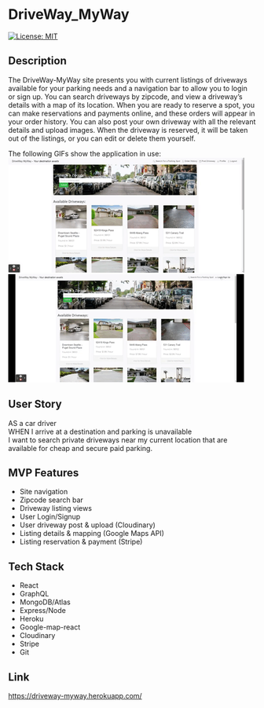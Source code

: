 # DriveWay_MyWay
[![License: MIT](https://img.shields.io/badge/License-MIT-yellow.svg)](https://opensource.org/licenses/MIT)

## Description
The DriveWay-MyWay site presents you with current listings of driveways available for your parking needs and a navigation bar to allow you to login or sign up. You can search driveways by zipcode, and view a driveway’s details with a map of its location. When you are ready to reserve a spot, you can make reservations and payments online, and these orders will appear in your order history. You can also post your own driveway with all the relevant details and upload images. When the driveway is reserved, it will be taken out of the listings, or you can edit or delete them yourself.

The following GIFs show the application in use:
![Driveway1](./client/src/assets/myway1.gif)   
![Driveway2](./client/src/assets/myway2.gif)  

## User Story
AS a car driver </br>
WHEN I arrive at a destination and parking is unavailable </br>
I want to search private driveways near my current location that are available for cheap and secure paid parking. 

## MVP Features
- Site navigation </br>
- Zipcode search bar </br>
- Driveway listing views </br>
- User Login/Signup </br>
- User driveway post & upload (Cloudinary) </br>
- Listing details & mapping (Google Maps API) </br>
- Listing reservation & payment (Stripe)

## Tech Stack
- React </br>
- GraphQL </br>
- MongoDB/Atlas </br>
- Express/Node </br>
- Heroku </br>
- Google-map-react </br>
- Cloudinary </br>
- Stripe </br>
- Git

## Link
https://driveway-myway.herokuapp.com/
